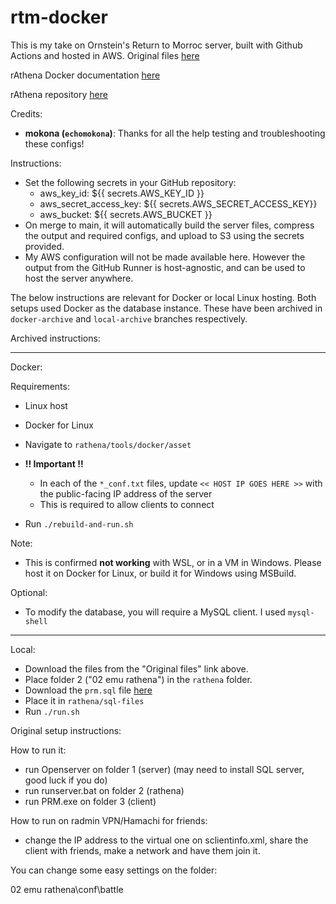 # rtm-docker

This is my take on Ornstein's Return to Morroc server, built with Github Actions and hosted in AWS. Original files [here](https://drive.google.com/drive/folders/101h6AAgqiRcII_TP4C9EZ5sTp8Y-qjs7?usp=drive_link)

rAthena Docker documentation [here](https://rathena.github.io/user-guides/installing/docker/)

rAthena repository [here](https://github.com/rathena/rathena)

Credits: 
- **mokona (`echomokona`)**: Thanks for all the help testing and troubleshooting these configs!

Instructions:

- Set the following secrets in your GitHub repository:
  - aws_key_id: ${{ secrets.AWS_KEY_ID }}
  - aws_secret_access_key: ${{ secrets.AWS_SECRET_ACCESS_KEY}}
  - aws_bucket: ${{ secrets.AWS_BUCKET }}
- On merge to main, it will automatically build the server files, compress the output and required configs, and upload to S3 using the secrets provided.
- My AWS configuration will not be made available here. However the output from the GitHub Runner is host-agnostic, and can be used to host the server anywhere.

The below instructions are relevant for Docker or local Linux hosting. Both setups used Docker as the database instance. These have been archived in `docker-archive` and `local-archive` branches respectively.

Archived instructions:

-----

Docker:

Requirements:

- Linux host
- Docker for Linux

- Navigate to `rathena/tools/docker/asset`
- **!! Important !!**
  -  In each of the `*_conf.txt` files, update `<< HOST IP GOES HERE >>`  with the public-facing IP address of the server
  - This is required to allow clients to connect
- Run `./rebuild-and-run.sh`

Note: 

- This is confirmed **not working** with WSL, or in a VM in Windows. Please host it on Docker for Linux, or build it for Windows using MSBuild.

Optional:

- To modify the database, you will require a MySQL client. I used `mysql-shell` 

-----

Local:

- Download the files from the "Original files" link above. 
- Place folder 2 ("02 emu rathena") in the `rathena` folder.
- Download the `prm.sql` file [here](todo)
- Place it in `rathena/sql-files`
- Run `./run.sh`

Original setup instructions: 

How to run it:

- run Openserver on folder 1 (server) (may need to install SQL server, good luck if you do)
- run runserver.bat on folder 2 (rathena)
- run PRM.exe on folder 3 (client)

How to run on radmin VPN/Hamachi for friends:

- change the IP address to the  virtual one on sclientinfo.xml, share the client with friends, make a network and have them join it.

You can change some easy settings on the folder:

02 emu rathena\conf\battle